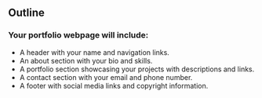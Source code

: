 ## Outline
### Your portfolio webpage will include:

- A header with your name and navigation links.
- An about section with your bio and skills.
- A portfolio section showcasing your projects with descriptions and links.
- A contact section with your email and phone number.
- A footer with social media links and copyright information.